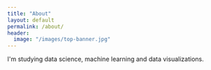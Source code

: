 ```yaml
---
title: "About"
layout: default
permalink: /about/
header:
  image: "/images/top-banner.jpg"
---
```


I'm studying data science, machine learning and data visualizations.
